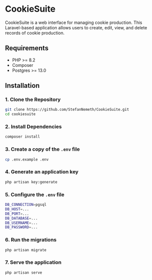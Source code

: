 # CookieSuite

CookieSuite is a web interface for managing cookie production. This Laravel-based application allows users to create, edit, view, and delete records of cookie production.

## Requirements

- PHP >= 8.2
- Composer
- Postgres >= 13.0

## Installation

### 1. Clone the Repository

```bash
git clone https://github.com/StefanNemeth/CookieSuite.git
cd cookiesuite
```

### 2. Install Dependencies
```bash
composer install
```

### 3. Create a copy of the `.env` file
```bash
cp .env.example .env
```

### 4. Generate an application key
```bash
php artisan key:generate
```

### 5. Configure the `.env` file
```bash
DB_CONNECTION=pgsql
DB_HOST=...
DB_PORT=...
DB_DATABASE=...
DB_USERNAME=...
DB_PASSWORD=...
```

### 6. Run the migrations
```bash
php artisan migrate
```

### 7. Serve the application
```bash
php artisan serve
```
